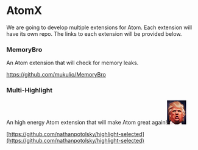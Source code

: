 # AtomX
We are going to develop multiple extensions for Atom. Each extension will have its own repo. The links to each extension will be provided below.


### MemoryBro
An Atom extension that will check for memory leaks.

https://github.com/mukulio/MemoryBro

### Multi-Highlight
An high energy Atom extension that will make Atom great again!![DT](img/DT.jpg)

[https://github.com/nathanpotolsky/highlight-selected](https://github.com/nathanpotolsky/highlight-selected)
